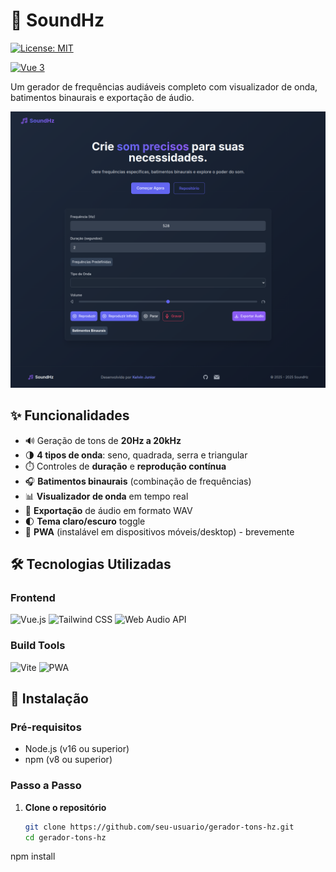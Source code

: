 # 🎵 SoundHz

[![License: MIT](https://img.shields.io/badge/License-MIT-blue.svg)](LICENSE)
<!-- [![PWA Ready](https://img.shields.io/badge/PWA-Ready-brightgreen.svg)](https://web.dev/progressive-web-apps/) 
desenvolvido como PWA (Progressive Web App).-->
[![Vue 3](https://img.shields.io/badge/Vue-3-4FC08D.svg)](https://vuejs.org/)

Um gerador de frequências audiáveis completo com visualizador de onda, batimentos binaurais e exportação de áudio.

![Screenshot da Aplicação](public/captura.png) <!-- Adicione uma screenshot real -->

## ✨ Funcionalidades

- 🔊 Geração de tons de **20Hz a 20kHz**
- 🌗 **4 tipos de onda**: seno, quadrada, serra e triangular
- ⏱️ Controles de **duração** e **reprodução contínua**
- 🎧 **Batimentos binaurais** (combinação de frequências)
- 📊 **Visualizador de onda** em tempo real
- 💾 **Exportação** de áudio em formato WAV
- 🌓 **Tema claro/escuro** toggle
- 📱 **PWA** (instalável em dispositivos móveis/desktop) - brevemente

## 🛠️ Tecnologias Utilizadas

### Frontend
![Vue.js](https://img.shields.io/badge/Vue.js-3.x-4FC08D?logo=vuedotjs)
![Tailwind CSS](https://img.shields.io/badge/Tailwind_CSS-3.x-06B6D4?logo=tailwindcss)
![Web Audio API](https://img.shields.io/badge/Web_Audio_API-✓-EC5990)

### Build Tools
![Vite](https://img.shields.io/badge/Vite-4.x-646CFF?logo=vite)
![PWA](https://img.shields.io/badge/PWA_Ready-✓-5A0FC8)

## 🚀 Instalação

### Pré-requisitos
- Node.js (v16 ou superior)
- npm (v8 ou superior)

### Passo a Passo

1. **Clone o repositório**
   ```bash
   git clone https://github.com/seu-usuario/gerador-tons-hz.git
   cd gerador-tons-hz

npm install
